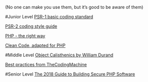 (No one can make you use them, but it’s good to be aware of them)

#Junior Level
[PSR-1 basic coding standard](http://www.php-fig.org/psr/psr-1/)

[PSR-2 coding style guide](http://www.php-fig.org/psr/psr-2/)

[PHP - the right way](http://www.phptherightway.com/)
 
[Clean Code, adapted for PHP](https://github.com/jupeter/clean-code-php)

#Middle Level
[Object Calisthenics by William Durand](http://williamdurand.fr/2013/06/03/object-calisthenics/)

[Best practices from TheCodingMachine](http://bestpractices.thecodingmachine.com/)

#Senior Level
[The 2018 Guide to Building Secure PHP Software](https://paragonie.com/blog/2017/12/2018-guide-building-secure-php-software)

